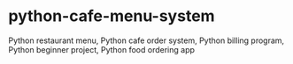 # python-cafe-menu-system
Python restaurant menu, Python cafe order system, Python billing program, Python beginner project, Python food ordering app
